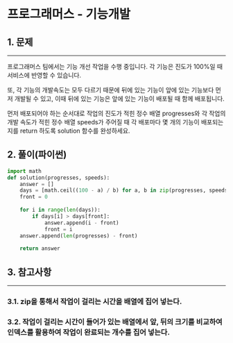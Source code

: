 # 프로그래머스 -  기능개발

## 1. 문제
***
프로그래머스 팀에서는 기능 개선 작업을 수행 중입니다. 각 기능은 진도가 100%일 때 서비스에 반영할 수 있습니다.

또, 각 기능의 개발속도는 모두 다르기 때문에 뒤에 있는 기능이 앞에 있는 기능보다 먼저 개발될 수 있고, 이때 뒤에 있는 기능은 앞에 있는 기능이 배포될 때 함께 배포됩니다.

먼저 배포되어야 하는 순서대로 작업의 진도가 적힌 정수 배열 progresses와 각 작업의 개발 속도가 적힌 정수 배열 speeds가 주어질 때 각 배포마다 몇 개의 기능이 배포되는지를 return 하도록 solution 함수를 완성하세요.

## 2. 풀이(파이썬)
```py
import math
def solution(progresses, speeds):
    answer = []
    days = [math.ceil((100 - a) / b) for a, b in zip(progresses, speeds)]
    front = 0
    
    for i in range(len(days)):
        if days[i] > days[front]:
            answer.append(i - front)
            front = i
    answer.append(len(progresses) - front)
           
    return answer
  ```

  ## 3. 참고사항
  ***
  ### 3.1. zip을 통해서 작업이 걸리는 시간을 배열에 집어 넣는다.
  ### 3.2. 작업이 걸리는 시간이 들어가 있는 배열에서 앞, 뒤의 크기를 비교하여 인덱스를 활용하여 작업이 완료되는 개수를 집어 넣는다.